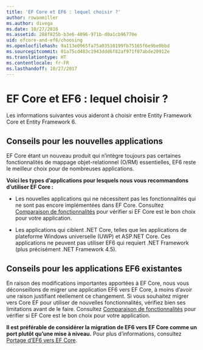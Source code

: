 ```yaml
---
title: 'EF Core et EF6 : lequel choisir ?'
author: rowanmiller
ms.author: divega
ms.date: 10/27/2016
ms.assetid: 288f825b-b3e6-4096-971b-d0a1cb96770e
uid: efcore-and-ef6/choosing
ms.openlocfilehash: 9a113e0965fa75a03510199fb75165f6e9be0bbd
ms.sourcegitcommit: 01a75cd483c1943ddd6f82af971f07abde20912e
ms.translationtype: HT
ms.contentlocale: fr-FR
ms.lasthandoff: 10/27/2017
---
```

# <a name="ef-core-and-ef6-which-one-is-right-for-you"></a>EF Core et EF6 : lequel choisir ?

Les informations suivantes vous aideront à choisir entre Entity Framework Core et Entity Framework 6.

## <a name="guidance-for-new-applications"></a>Conseils pour les nouvelles applications

EF Core étant un nouveau produit qui n’intègre toujours pas certaines fonctionnalités de mappage objet-relationnel (O/RM) essentielles, EF6 reste le meilleur choix pour de nombreuses applications.

**Voici les types d’applications pour lesquels nous vous recommandons d’utiliser EF Core :**

* Les nouvelles applications qui ne nécessitent pas les fonctionnalités qui ne sont pas encore implémentées dans EF Core. Consultez [Comparaison de fonctionnalités](features.md) pour vérifier si EF Core est le bon choix pour votre application.

* Les applications qui ciblent .NET Core, telles que les applications de plateforme Windows universelle (UWP) et ASP.NET Core. Ces applications ne peuvent pas utiliser EF6 qui requiert .NET Framework (plus précisément .NET Framework 4.5).

## <a name="guidance-for-existing-ef6-applications"></a>Conseils pour les applications EF6 existantes

En raison des modifications importantes apportées à EF Core, nous vous déconseillons de migrer une application EF6 vers EF Core, à moins d’avoir une raison justifiant réellement ce changement. Si vous souhaitez migrer vers Core EF pour utiliser de nouvelles fonctionnalités, vérifiez bien ses limitations avant de le faire. Consultez [Comparaison de fonctionnalités](features.md) pour vérifier si EF Core est le bon choix pour votre application.

**Il est préférable de considérer la migration de EF6 vers EF Core comme un port plutôt qu’une mise à niveau.** Pour plus d’informations, consultez [Portage d’EF6 vers EF Core](porting/index.md).
